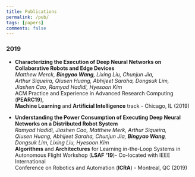```yaml
---
title: Publications
permalink: /pub/
tags: [papers]
comments: false
---
```

### 2019
* **Characterizing the Execution of Deep Neural Networks on <br/>
    Collaborative Robots and Edge Devices** <br/>
    *Matthew Merck, **Bingyao Wang**, Lixing Liu, Chunjun Jia, <br/>
    Arthur Siqueira, Qiusen Huang, Abhijeet Saraha, Dongsuk Lim,<br/>
    Jiashen Cao, Ramyad Hadidi, Hyesoon Kim <br/>*
    ACM Practice and Experience in Advanced Research Computing (**PEARC19**), <br/>
    **Machine Learning** and **Artificial Intelligence** track - Chicago, IL (2019)

*  **Understanding the Power Consumption of Executing Deep Neural <br/>
     Networks on a Distributed Robot System** <br/>
     *Ramyad Hadidi, Jiashen Cao, Matthew Merk, Arthur Siqueira, <br/> 
     Qiusen Huang, Abhijeet Saraha, Chunjun Jia, **Bingyao Wang**, <br/>
     Dongsuk Lim, Lixing Liu, Hyesoon Kim* <br/>
     **Algorithms** and **Architectures** for Learning in-the-Loop Systems in <br/>
     Autonomous Flight Workshop (**LSAF '19**)- Co-located with IEEE International <br/>
     Conference on Robotics and Automation (**ICRA**) - Montreal, QC (2019)
     
    